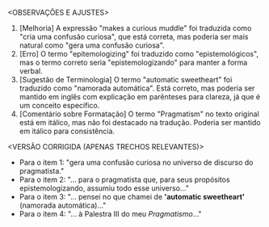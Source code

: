 <OBSERVAÇÕES E AJUSTES>
1. [Melhoria] A expressão "makes a curious muddle" foi traduzida como "cria uma confusão curiosa", que está correta, mas poderia ser mais natural como "gera uma confusão curiosa".
2. [Erro] O termo "epitemologizing" foi traduzido como "epistemológicos", mas o termo correto seria "epistemologizando" para manter a forma verbal.
3. [Sugestão de Terminologia] O termo "automatic sweetheart" foi traduzido como "namorada automática". Está correto, mas poderia ser mantido em inglês com explicação em parênteses para clareza, já que é um conceito específico.
4. [Comentário sobre Formatação] O termo "Pragmatism" no texto original está em itálico, mas não foi destacado na tradução. Poderia ser mantido em itálico para consistência.

<VERSÃO CORRIGIDA (APENAS TRECHOS RELEVANTES)>
- Para o item 1: "gera uma confusão curiosa no universo de discurso do pragmatista."
- Para o item 2: "... para o pragmatista que, para seus propósitos epistemologizando, assumiu todo esse universo..."
- Para o item 3: "... pensei no que chamei de **'automatic sweetheart'** (namorada automática)..."
- Para o item 4: "... à Palestra III do meu *Pragmatismo*..."